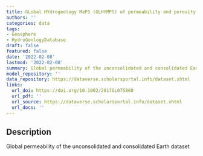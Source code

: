 ```yaml
---
title: GLobal HYdrogeology MaPS (GLHYMPS) of permeability and porosity
authors: ''
categories: data
tags:
- Geosphere
- HydroGeologyDatabase
draft: false
featured: false
date: '2022-02-08'
lastmod: '2022-02-08'
summary: Global permeability of the unconsolidated and consolidated Earth dataset
model_repository: ''
data_repository: https://dataverse.scholarsportal.info/dataset.xhtml
links:
  url_doi: https://doi.org/10.1002/2017GL075860
  url_pdf: ''
  url_source: https://dataverse.scholarsportal.info/dataset.xhtml
  url_docs: ''
---
```


## Description

Global permeability of the unconsolidated and consolidated Earth dataset

